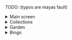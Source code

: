 TODO:
(typos are mayas fault)

<details>
<summary>Main screen</summary>

- Weight
- Guild
- Auctions

</details>

<details>
<summary>Collections</summary>

- [ ] Minions

</details>

<details>
<summary>Garden</summary>

## Main page
- [ ] weight
- [ ] visitor stats (only total)
- [ ] exportable bs (impossible????)

## Pest page
- [ ] gear
- [ ] kills
- [ ] idk

## Desert page
- [ ] Beth quest
- [ ] rescued hiker
- [ ] trevor
- [ ] glowing mushrooms broken
- [ ] trapper animal stats

</details>

<details>
<summary>Bingo</summary>

- [ ] points
- [ ] completed goals

</details>
